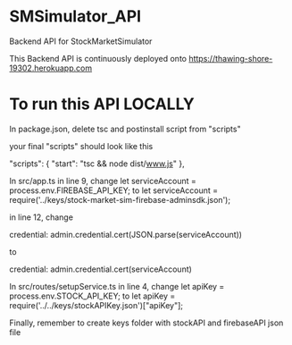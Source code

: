 # SMSimulator_API
Backend API for StockMarketSimulator

This Backend API is continuously deployed onto
https://thawing-shore-19302.herokuapp.com

# To run this API LOCALLY
In package.json,
delete tsc and postinstall script from "scripts"

your final "scripts" should look like this

  "scripts": {
    "start": "tsc && node dist/www.js"
  },
  
In src/app.ts
in line 9, change
let  serviceAccount =  process.env.FIREBASE_API_KEY;
to
let  serviceAccount =  require('../keys/stock-market-sim-firebase-adminsdk.json');


in line 12, change

credential: admin.credential.cert(JSON.parse(serviceAccount))

to

credential: admin.credential.cert(serviceAccount)


In src/routes/setupService.ts
in line 4, change
let  apiKey =  process.env.STOCK_API_KEY;
to
let  apiKey =  require('../../keys/stockAPIKey.json')["apiKey"];

Finally, remember to create keys folder with stockAPI and firebaseAPI json file

